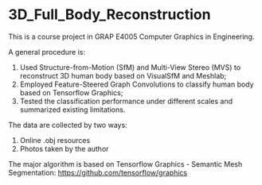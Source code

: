 # 3D_Full_Body_Reconstruction

This is a course project in GRAP E4005 Computer Graphics in Engineering.

A general procedure is:

1) Used Structure-from-Motion (SfM) and Multi-View Stereo (MVS) to reconstruct 3D human body based on VisualSfM and Meshlab;
2) Employed Feature-Steered Graph Convolutions to classify human body based on Tensorflow Graphics;
3) Tested the classification performance under different scales and summarized existing limitations.

The data are collected by two ways:

1) Online .obj resources
2) Photos taken by the author

The major algorithm is based on Tensorflow Graphics - Semantic Mesh Segmentation: https://github.com/tensorflow/graphics
